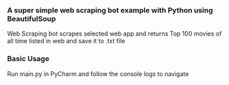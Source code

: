 ### A super simple web scraping bot example with Python using BeautifulSoup

Web Scraping bot scrapes selected web app and returns Top 100 movies of all time listed in web and save it to .txt file

### Basic Usage
Run main.py in PyCharm and follow the console logs to navigate